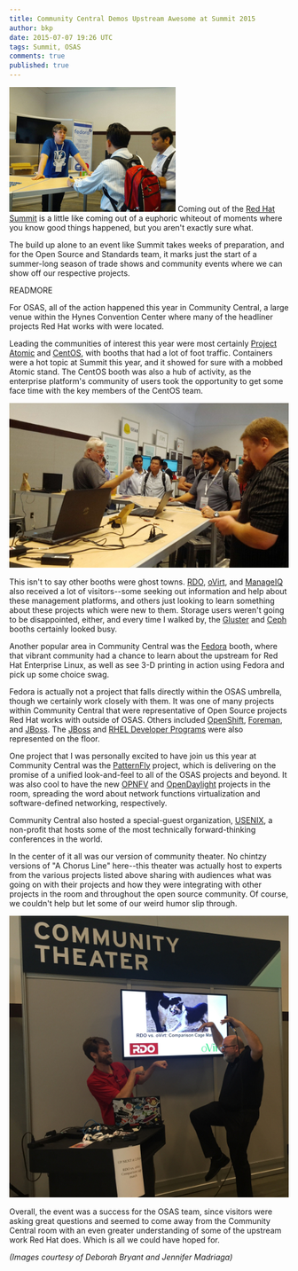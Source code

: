 ```yaml
---
title: Community Central Demos Upstream Awesome at Summit 2015
author: bkp
date: 2015-07-07 19:26 UTC
tags: Summit, OSAS
comments: true
published: true
---
```

![Tom Callaway at Fedora Booth](/images/blog/fedorabooth2015_300.jpg) Coming out of the [Red Hat Summit](http://www.redhat.com/summit/) is a little like coming out of a euphoric whiteout of moments where you know good things happened, but you aren't exactly sure what.

The build up alone to an event like Summit takes weeks of preparation, and for the Open Source and Standards team, it marks just the start of a summer-long season of trade shows and community events where we can show off our respective projects.

READMORE

For OSAS, all of the action happened this year in Community Central, a large venue within the Hynes Convention Center where many of the headliner projects Red Hat works with were located.

Leading the communities of interest this year were most certainly [Project Atomic](http://www.projectatomic.io/) and [CentOS](https://www.centos.org/), with booths that had a lot of foot traffic. Containers were a hot topic at Summit this year, and it showed for sure with a mobbed Atomic stand. The CentOS booth was also a hub of activity, as the enterprise platform's community of users took the opportunity to get some face time with the key members of the CentOS team.

![Johnny Hughes Staffs the CentOS Booth](/images/blog/centosbooth2015_600.jpg)

This isn't to say other booths were ghost towns. [RDO](https://www.rdoproject.org/Main_Page), [oVirt](http://www.ovirt.org), and [ManageIQ](http://manageiq.org/) also received a lot of visitors--some seeking out information and help about these management platforms, and others just looking to learn something about these projects which were new to them. Storage users weren't going to be disappointed, either, and every time I walked by, the [Gluster](http://www.gluster.org/) and [Ceph](http://ceph.com/) booths certainly looked busy.

Another popular area in Community Central was the [Fedora](https://getfedora.org/) booth, where that vibrant community had a chance to learn about the upstream for Red Hat Enterprise Linux, as well as see 3-D printing in action using Fedora and pick up some choice swag.

Fedora is actually not a project that falls directly within the OSAS umbrella, though we certainly work closely with them. It was one of many projects within Community Central that were representative of Open Source projects Red Hat works with outside of OSAS. Others included [OpenShift](https://www.openshift.com/), [Foreman](http://theforeman.org/), and [JBoss](http://www.jboss.org/). The [JBoss](http://www.jboss.org/faq/) and [RHEL Developer Programs](http://developers.redhat.com/) were also represented on the floor.

One project that I was personally excited to have join us this year at Community Central was the [PatternFly](https://www.patternfly.org/) project, which is delivering on the promise of a unified look-and-feel to all of the OSAS projects and beyond. It was also cool to have the new [OPNFV](https://www.opnfv.org/) and [OpenDaylight](http://www.opendaylight.org/) projects in the room, spreading the word about network functions virtualization and software-defined networking, respectively.

Community Central also hosted a special-guest organization, [USENIX](https://www.usenix.org/), a non-profit that hosts some of the most technically forward-thinking conferences in the world.

In the center of it all was our version of community theater. No chintzy versions of "A Chorus Line" here--this theater was actually host to experts from the various projects listed above sharing with audiences what was going on with their projects and how they were integrating with other projects in the room and throughout the open source community. Of course, we couldn't help but let some of our weird humor slip through.

![Bowen vs. Proffitt in a Virtual(ization) Cage Match](/images/blog/communitytheater2015_600.JPG)

Overall, the event was a success for the OSAS team, since visitors were asking great questions and seemed to come away from the Community Central room with an even greater understanding of some of the upstream work Red Hat does. Which is all we could have hoped for.

_(Images courtesy of Deborah Bryant and Jennifer Madriaga)_

